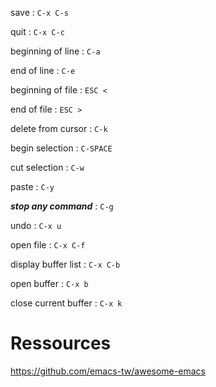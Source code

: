 save : `C-x C-s`

quit : `C-x C-c`

beginning of line : `C-a`

end of line : `C-e`

beginning of file : `ESC <`

end of file : `ESC >`

delete from cursor : `C-k`

begin selection : `C-SPACE`

cut selection : `C-w`

paste : `C-y`

***stop any command*** : `C-g`

undo : `C-x u`

open file : `C-x C-f`

display buffer list : `C-x C-b`

open buffer : `C-x b`

close current buffer : `C-x k`

Ressources
===
https://github.com/emacs-tw/awesome-emacs



